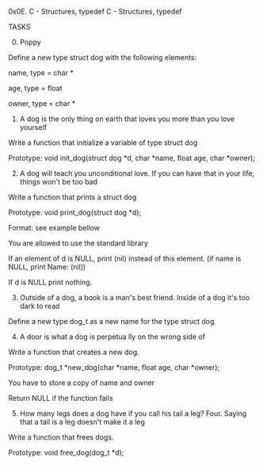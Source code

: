 0x0E. C - Structures, typedef
C - Structures, typedef

TASKS

0. Poppy

Define a new type struct dog with the following elements:


name, type = char *


age, type = float


owner, type = char *


1. A dog is the only thing on earth that loves you more than you love yourself

Write a function that initialize a variable of type struct dog


Prototype: void init_dog(struct dog *d, char *name, float age, char *owner);


2. A dog will teach you unconditional love. If you can have that in your life, things won't be too bad

Write a function that prints a struct dog


Prototype: void print_dog(struct dog *d);


Format: see example bellow


You are allowed to use the standard library


If an element of d is NULL, print (nil) instead of this element. (if name is NULL, print Name: (nil))


If d is NULL print nothing.


3. Outside of a dog, a book is a man's best friend. Inside of a dog it's too dark to read

Define a new type dog_t as a new name for the type struct dog.

4. A door is what a dog is perpetua	lly on the wrong side of

Write a function that creates a new dog.


Prototype: dog_t *new_dog(char *name, float age, char *owner);


You have to store a copy of name and owner


Return NULL if the function fails


5. How many legs does a dog have if you call his tail a leg? Four. Saying that a tail is a leg doesn't make it a leg

Write a function that frees dogs.


Prototype: void free_dog(dog_t *d);
